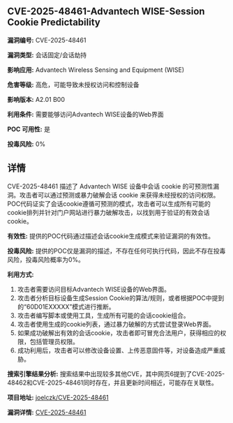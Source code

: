 ## CVE-2025-48461-Advantech WISE-Session Cookie Predictability

**漏洞编号:** CVE-2025-48461

**漏洞类型:** 会话固定/会话劫持

**影响应用:** Advantech Wireless Sensing and Equipment (WISE)

**危害等级:** 高危，可能导致未授权访问和控制设备

**影响版本:** A2.01 B00

**利用条件:** 需要能够访问Advantech WISE设备的Web界面

**POC 可用性:** 是

**投毒风险:** 0%

## 详情

CVE-2025-48461 描述了 Advantech WISE 设备中会话 cookie 的可预测性漏洞。攻击者可以通过预测或暴力破解会话 cookie 来获得未经授权的访问权限。POC代码证实了会话cookie遵循可预测的模式，攻击者可以生成所有可能的cookie排列并针对门户网站进行暴力破解攻击，以找到用于验证的有效会话cookie。 

**有效性:** 提供的POC代码通过描述会话cookie生成模式来验证漏洞的有效性。

**投毒风险:** 提供的POC仅是漏洞的描述，不存在任何可执行代码，因此不存在投毒风险，投毒风险概率为0%。

**利用方式:**
1.  攻击者需要访问目标Advantech WISE设备的Web界面。
2.  攻击者分析目标设备生成Session Cookie的算法/规则，或者根据POC中提到的“60D01EXXXXX”模式进行推断。
3.  攻击者编写脚本或使用工具，生成所有可能的会话cookie组合。
4.  攻击者使用生成的cookie列表，通过暴力破解的方式尝试登录Web界面。
5.  如果成功破解出有效的会话cookie，攻击者即可冒充合法用户，获得相应的权限，包括管理员权限。
6. 成功利用后，攻击者可以修改设备设置、上传恶意固件等，对设备造成严重威胁。

**搜索引擎结果分析:** 搜索结果中出现较多其他CVE，其中网页6提到了CVE-2025-48462和CVE-2025-48461同时存在，并且更新时间相近，可能存在关联性。

**项目地址:** [joelczk/CVE-2025-48461](https://github.com/joelczk/CVE-2025-48461)

**漏洞详情:** [CVE-2025-48461](https://nvd.nist.gov/vuln/detail/CVE-2025-48461)